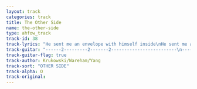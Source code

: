 ```yaml
---
layout: track
categories: track
title: The Other Side
name: the-other-side
type: ahfow_track
track-id: 38
track-lyrics: "He sent me an envelope with himself inside\nHe sent me a letter with no letter inside\nHe sent me an envelope with himself inside\n\nReceiving letters from the other room\nReceiving letters from the other room\n\nBut I just saw him yesterday\nBut I just saw him the other day\nBut I just saw him yesterday\nBut I just saw him the other day\n\nLast week, last second, last minute, last hour,\nLast second, last minute, just a moment ago\n\nReceiving letters from the other room\nReceiving letters from the other room"
track-guitar: "------2---------2-------2-------------------------\n----------3--------3------------3--------3--------\n-------------------------------------2-------2----\n---0---------0-------0----------------------------\n------------------------------3---------3-------3-\n--------------------------------------------------\n--------------------------------------------------\n3------3--------3-------3------3-------3-------3--\n------------2--------2---------------2-------2----\n-------------------------------2--------2-------2-\n-----2--------2--------2--------------------------\n--------------------------------------------------\nthe strumming part is D C Bmin\n\n(provided by brad)"
track-guitar-flag: true
track-author: Krukowski/Wareham/Yang
track-sort: "OTHER SIDE"
track-alpha: O
track-original: 
---
```

